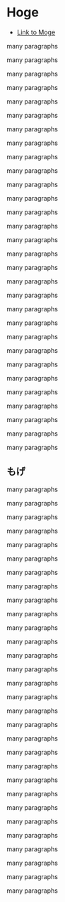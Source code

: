 # Hoge

* [Link to Moge](#moge)

many paragraphs

many paragraphs

many paragraphs

many paragraphs

many paragraphs

many paragraphs

many paragraphs

many paragraphs

many paragraphs

many paragraphs

many paragraphs

many paragraphs

many paragraphs

many paragraphs

many paragraphs

many paragraphs

many paragraphs

many paragraphs

many paragraphs

many paragraphs

many paragraphs

many paragraphs

many paragraphs

many paragraphs

many paragraphs

many paragraphs

many paragraphs

many paragraphs

many paragraphs

many paragraphs

## もげ <a name="moge"></a>

many paragraphs

many paragraphs

many paragraphs

many paragraphs

many paragraphs

many paragraphs

many paragraphs

many paragraphs

many paragraphs

many paragraphs

many paragraphs

many paragraphs

many paragraphs

many paragraphs

many paragraphs

many paragraphs

many paragraphs

many paragraphs

many paragraphs

many paragraphs

many paragraphs

many paragraphs

many paragraphs

many paragraphs

many paragraphs

many paragraphs

many paragraphs

many paragraphs

many paragraphs

many paragraphs
